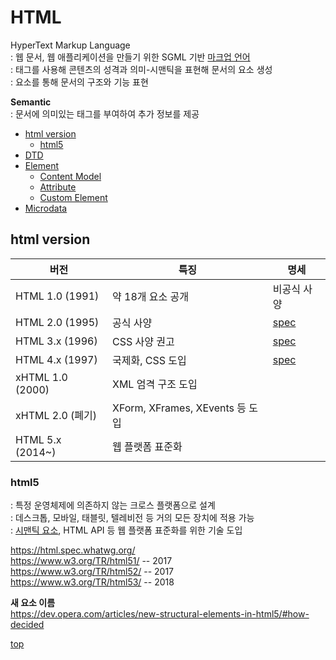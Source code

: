 # HTML
HyperText Markup Language   
: 웹 문서, 웹 애플리케이션을 만들기 위한 SGML 기반 [마크업 언어](Program/Language/Markup-Language.md)   
: 태그를 사용해 콘텐츠의 성격과 의미-시맨틱을 표현해 문서의 요소 생성   
: 요소를 통해 문서의 구조와 기능 표현    


**Semantic**  
: 문서에 의미있는 태그를 부여하여 추가 정보를 제공  


- [html version](#html-version)
    - [html5](#html5)
- [DTD](./html-dtd.md)
- [Element](./html-element.md)
    - [Content Model](./html-content-model.md)
    - [Attribute](./html-attribute.md)
    - [Custom Element](../web-component.md#custom-element)
- [Microdata](./html-microdata.md)



## html version

버전 | 특징 | 명세
---|---|---
HTML 1.0 (1991)  | 약 18개 요소 공개 | 비공식 사양
HTML 2.0 (1995)  | 공식 사양 | [spec](https://www.w3.org/MarkUp/html-spec/html-spec_toc.html)
HTML 3.x (1996)  | CSS 사양 권고 | [spec](https://www.w3.org/TR/2018/SPSD-html32-20180315/)
HTML 4.x (1997)  | 국제화, CSS 도입 | [spec](https://www.w3.org/TR/1998/REC-html40-19980424/)
xHTML 1.0 (2000) | XML 엄격 구조 도입  |
xHTML 2.0 (폐기)  | XForm, XFrames, XEvents 등 도입 |
HTML 5.x (2014~) | 웹 플랫폼 표준화  |



### html5
: 특정 운영체제에 의존하지 않는 크로스 플랫폼으로 설계     
: 데스크톱, 모바일, 태블릿, 텔레비전 등 거의 모든 장치에 적용 가능   
: [시맨틱 요소](./Element.md#semantic-element), HTML API 등 웹 플랫폼 표준화를 위한 기술 도입   


https://html.spec.whatwg.org/    
https://www.w3.org/TR/html51/ -- 2017  
https://www.w3.org/TR/html52/ -- 2017  
https://www.w3.org/TR/html53/ -- 2018  


**새 요소 이름**   
https://dev.opera.com/articles/new-structural-elements-in-html5/#how-decided



[top](#)
